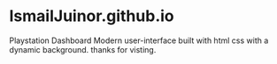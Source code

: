 # IsmailJuinor.github.io
Playstation Dashboard
Modern user-interface built with html css with a dynamic background.
thanks for visting.

